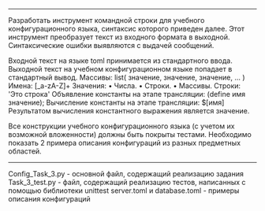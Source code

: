 ----------------------
Разработать инструмент командной строки для учебного конфигурационного 
языка, синтаксис которого приведен далее. Этот инструмент преобразует текст из 
входного формата в выходной. Синтаксические ошибки выявляются с выдачей 
сообщений. 


Входной текст на языке toml принимается из стандартного ввода. Выходной 
текст на учебном конфигурационном языке попадает в стандартный вывод. 
Массивы: 
list( значение, значение, значение, ... ) 
Имена: 
[_a-zA-Z]+ 
Значения: 
• Числа. 
• Строки. 
• Массивы. 
Строки: 
'Это строка' 
Объявление константы на этапе трансляции: 
(define имя значение); 
Вычисление константы на этапе трансляции: 
$[имя] 
Результатом вычисления константного выражения является значение. 


Все конструкции учебного конфигурационного языка (с учетом их 
возможной вложенности) должны быть покрыты тестами. Необходимо показать 2 
примера описания конфигураций из разных предметных областей. 

----------------------

Config_Task_3.py - основной файл, содержащий реализацию задания
Task_3_test.py - файл, содержащий реализацию тестов, написанных с помощью библиотеки unittest
server.toml и database.toml - примеры описания конфигураций
